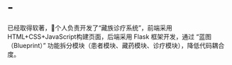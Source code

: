 # -
已经取得软著，个人负责开发了“藏族诊疗系统”，前端采用 HTML+CSS+JavaScript构建页面，后端采用 Flask 框架开发，通过 “蓝图（Blueprint）” 功能拆分模块（患者模块、藏药模块、诊疗模块），降低代码耦合度。
